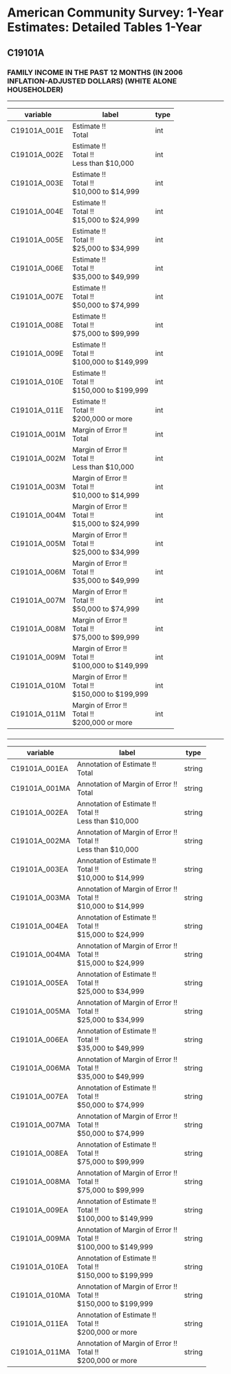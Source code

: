 # American Community Survey: 1-Year Estimates: Detailed Tables 1-Year

## C19101A

### FAMILY INCOME IN THE PAST 12 MONTHS (IN 2006 INFLATION-ADJUSTED DOLLARS) (WHITE ALONE HOUSEHOLDER)

___

| variable | label | type |
| ----- | ----- | ----- |
| C19101A_001E | Estimate !!<br>Total | int |
| C19101A_002E | Estimate !!<br>Total !!<br>Less than $10,000 | int |
| C19101A_003E | Estimate !!<br>Total !!<br>$10,000 to $14,999 | int |
| C19101A_004E | Estimate !!<br>Total !!<br>$15,000 to $24,999 | int |
| C19101A_005E | Estimate !!<br>Total !!<br>$25,000 to $34,999 | int |
| C19101A_006E | Estimate !!<br>Total !!<br>$35,000 to $49,999 | int |
| C19101A_007E | Estimate !!<br>Total !!<br>$50,000 to $74,999 | int |
| C19101A_008E | Estimate !!<br>Total !!<br>$75,000 to $99,999 | int |
| C19101A_009E | Estimate !!<br>Total !!<br>$100,000 to $149,999 | int |
| C19101A_010E | Estimate !!<br>Total !!<br>$150,000 to $199,999 | int |
| C19101A_011E | Estimate !!<br>Total !!<br>$200,000 or more | int |
| C19101A_001M | Margin of Error !!<br>Total | int |
| C19101A_002M | Margin of Error !!<br>Total !!<br>Less than $10,000 | int |
| C19101A_003M | Margin of Error !!<br>Total !!<br>$10,000 to $14,999 | int |
| C19101A_004M | Margin of Error !!<br>Total !!<br>$15,000 to $24,999 | int |
| C19101A_005M | Margin of Error !!<br>Total !!<br>$25,000 to $34,999 | int |
| C19101A_006M | Margin of Error !!<br>Total !!<br>$35,000 to $49,999 | int |
| C19101A_007M | Margin of Error !!<br>Total !!<br>$50,000 to $74,999 | int |
| C19101A_008M | Margin of Error !!<br>Total !!<br>$75,000 to $99,999 | int |
| C19101A_009M | Margin of Error !!<br>Total !!<br>$100,000 to $149,999 | int |
| C19101A_010M | Margin of Error !!<br>Total !!<br>$150,000 to $199,999 | int |
| C19101A_011M | Margin of Error !!<br>Total !!<br>$200,000 or more | int |
### 

___

| variable | label | type |
| ----- | ----- | ----- |
| C19101A_001EA | Annotation of Estimate !!<br>Total | string |
| C19101A_001MA | Annotation of Margin of Error !!<br>Total | string |
| C19101A_002EA | Annotation of Estimate !!<br>Total !!<br>Less than $10,000 | string |
| C19101A_002MA | Annotation of Margin of Error !!<br>Total !!<br>Less than $10,000 | string |
| C19101A_003EA | Annotation of Estimate !!<br>Total !!<br>$10,000 to $14,999 | string |
| C19101A_003MA | Annotation of Margin of Error !!<br>Total !!<br>$10,000 to $14,999 | string |
| C19101A_004EA | Annotation of Estimate !!<br>Total !!<br>$15,000 to $24,999 | string |
| C19101A_004MA | Annotation of Margin of Error !!<br>Total !!<br>$15,000 to $24,999 | string |
| C19101A_005EA | Annotation of Estimate !!<br>Total !!<br>$25,000 to $34,999 | string |
| C19101A_005MA | Annotation of Margin of Error !!<br>Total !!<br>$25,000 to $34,999 | string |
| C19101A_006EA | Annotation of Estimate !!<br>Total !!<br>$35,000 to $49,999 | string |
| C19101A_006MA | Annotation of Margin of Error !!<br>Total !!<br>$35,000 to $49,999 | string |
| C19101A_007EA | Annotation of Estimate !!<br>Total !!<br>$50,000 to $74,999 | string |
| C19101A_007MA | Annotation of Margin of Error !!<br>Total !!<br>$50,000 to $74,999 | string |
| C19101A_008EA | Annotation of Estimate !!<br>Total !!<br>$75,000 to $99,999 | string |
| C19101A_008MA | Annotation of Margin of Error !!<br>Total !!<br>$75,000 to $99,999 | string |
| C19101A_009EA | Annotation of Estimate !!<br>Total !!<br>$100,000 to $149,999 | string |
| C19101A_009MA | Annotation of Margin of Error !!<br>Total !!<br>$100,000 to $149,999 | string |
| C19101A_010EA | Annotation of Estimate !!<br>Total !!<br>$150,000 to $199,999 | string |
| C19101A_010MA | Annotation of Margin of Error !!<br>Total !!<br>$150,000 to $199,999 | string |
| C19101A_011EA | Annotation of Estimate !!<br>Total !!<br>$200,000 or more | string |
| C19101A_011MA | Annotation of Margin of Error !!<br>Total !!<br>$200,000 or more | string |

